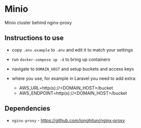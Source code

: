 # Minio

Minio cluster behind nginx-proxy

## Instructions to use

- copy `.env.example` to `.env` and edit it to match your settings
- run `docker-compose up -d` to bring up containers
- navigate to `DOMAIN_HOST` and setup buckets and access keys
- where you use, for example in Laravel you need to add extra:

    - AWS_URL=http(s)://<DOMAIN_HOST>/bucket
    - AWS_ENDPOINT=http(s)://<DOMAIN_HOST>/bucket

## Dependencies

- `nginx-proxy` - https://github.com/ionghitun/nginx-proxy
